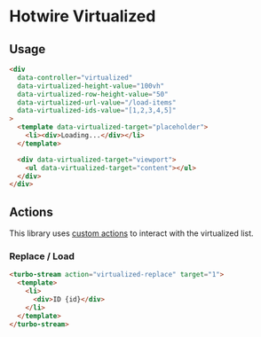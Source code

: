 # Hotwire Virtualized

## Usage

```html
<div
  data-controller="virtualized"
  data-virtualized-height-value="100vh"
  data-virtualized-row-height-value="50"
  data-virtualized-url-value="/load-items"
  data-virtualized-ids-value="[1,2,3,4,5]"
>
  <template data-virtualized-target="placeholder">
    <li><div>Loading...</div></li>
  </template>

  <div data-virtualized-target="viewport">
    <ul data-virtualized-target="content"></ul>
  </div>
</div>
```

## Actions

This library uses [custom actions](https://turbo.hotwired.dev/handbook/streams#custom-actions) to interact with the virtualized list.

### Replace / Load

```html
<turbo-stream action="virtualized-replace" target="1">
  <template>
    <li>
      <div>ID {id}</div>
    </li>
  </template>
</turbo-stream>
```

